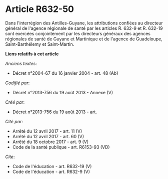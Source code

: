 # Article R632-50

Dans l'interrégion des Antilles-Guyane, les attributions confiées au directeur général de l'agence régionale de santé par les
articles R. 632-9 et R. 632-19 sont exercées conjointement par les directeurs généraux des agences régionales de santé de
Guyane et Martinique et de l'agence de Guadeloupe, Saint-Barthélemy et Saint-Martin.

**Liens relatifs à cet article**

_Anciens textes_:

  - Décret n°2004-67 du 16 janvier 2004 - art. 48 (Ab)

_Codifié par_:

  - Décret n°2013-756 du 19 août 2013 -  Annexe (V)

_Créé par_:

  - Décret n°2013-756 du 19 août 2013 - art.

_Cité par_:

  - Arrêté du 12 avril 2017 - art. 11 (V)
  - Arrêté du 12 avril 2017 - art. 60 (V)
  - Arrêté du 18 octobre 2017 - art. 9 (V)
  - Code de la santé publique - art. R6153-93 (VD)

_Cite_:

  - Code de l'éducation - art. R632-19 (V)
  - Code de l'éducation - art. R632-9 (V)
